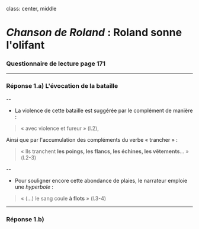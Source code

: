 class: center, middle

# *Chanson de Roland* : Roland sonne l'olifant

### Questionnaire de lecture page 171

---

### Réponse 1.a) L'évocation de la bataille

--

+ La violence de cette bataille est suggérée par le complément de manière :

> « avec violence et fureur » (l.2), 


Ainsi que par l'accumulation des compléments du verbe « trancher » :

> « Ils tranchent **les poings, les flancs, les échines, les vêtements**... » (l.2-3)

--

+ Pour souligner encore cette abondance de plaies, le narrateur emploie une *hyperbole* :

> « (...) le sang coule **à flots** » (l.3-4)

---

### Réponse 1.b) 

